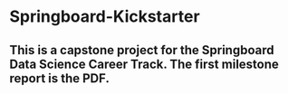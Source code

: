 # Springboard-Kickstarter

## This is a capstone project for the Springboard Data Science Career Track. The first milestone report is the PDF.
